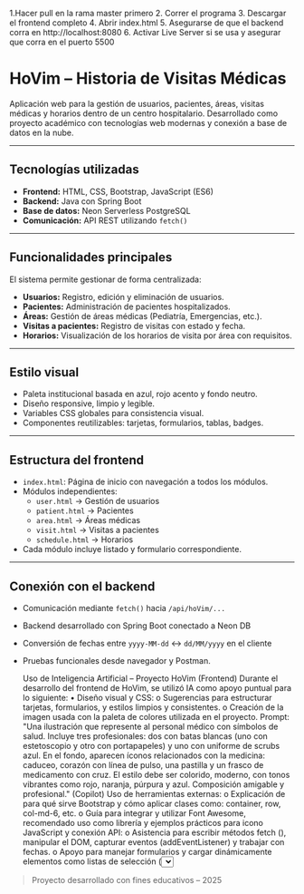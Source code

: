 1.Hacer pull en la rama master primero
2. Correr el programa
3. Descargar el frontend completo
4. Abrir index.html
5. Asegurarse de que el backend corra en http://localhost:8080
6. Activar Live Server si se usa y asegurar que corra en el puerto 5500



# HoVim – Historia de Visitas Médicas

Aplicación web para la gestión de usuarios, pacientes, áreas, visitas médicas y horarios dentro de un centro hospitalario. Desarrollado como proyecto académico con tecnologías web modernas y conexión a base de datos en la nube.

---

##  Tecnologías utilizadas

- **Frontend:** HTML, CSS, Bootstrap, JavaScript (ES6)
- **Backend:** Java con Spring Boot
- **Base de datos:** Neon Serverless PostgreSQL
- **Comunicación:** API REST utilizando `fetch()`

---

## Funcionalidades principales

El sistema permite gestionar de forma centralizada:

-  **Usuarios:** Registro, edición y eliminación de usuarios.
- **Pacientes:** Administración de pacientes hospitalizados.
-  **Áreas:** Gestión de áreas médicas (Pediatría, Emergencias, etc.).
-  **Visitas a pacientes:** Registro de visitas con estado y fecha.
- **Horarios:** Visualización de los horarios de visita por área con requisitos.

---

##  Estilo visual

- Paleta institucional basada en azul, rojo acento y fondo neutro.
- Diseño responsive, limpio y legible.
- Variables CSS globales para consistencia visual.
- Componentes reutilizables: tarjetas, formularios, tablas, badges.

---

## Estructura del frontend

- `index.html`: Página de inicio con navegación a todos los módulos.
- Módulos independientes:
  - `user.html` → Gestión de usuarios
  - `patient.html` → Pacientes
  - `area.html` → Áreas médicas
  - `visit.html` → Visitas a pacientes
  - `schedule.html` → Horarios
- Cada módulo incluye listado y formulario correspondiente.

---

## Conexión con el backend

- Comunicación mediante `fetch()` hacia `/api/hoVim/...`
- Backend desarrollado con Spring Boot conectado a Neon DB
- Conversión de fechas entre `yyyy-MM-dd` ↔ `dd/MM/yyyy` en el cliente
- Pruebas funcionales desde navegador y Postman.

  Uso de Inteligencia Artificial – Proyecto HoVim (Frontend)
Durante el desarrollo del frontend de HoVim, se utilizó IA como apoyo puntual para lo siguiente:
•	Diseño visual y CSS:
o	Sugerencias para estructurar tarjetas, formularios, y estilos limpios y consistentes.
o	Creación de la imagen usada con la paleta de colores utilizada en el proyecto.
Prompt: "Una ilustración que represente al personal médico con símbolos de salud. Incluye tres profesionales: dos con batas blancas (uno con estetoscopio y otro con portapapeles) y uno con uniforme de scrubs azul. En el fondo, aparecen íconos relacionados con la medicina: caduceo, corazón con línea de pulso, una pastilla y un frasco de medicamento con cruz. El estilo debe ser colorido, moderno, con tonos vibrantes como rojo, naranja, púrpura y azul. Composición amigable y profesional." (Copilot)
 Uso de herramientas externas:
o	Explicación de para qué sirve Bootstrap y cómo aplicar clases como: container, row, col-md-6, etc.
o	Guía para integrar y utilizar Font Awesome, recomendado uso como librería y ejemplos prácticos para icono
 JavaScript y conexión API:
o	Asistencia para escribir métodos fetch (), manipular el DOM, capturar eventos (addEventListener) y trabajar con fechas.
o	Apoyo para manejar formularios y cargar dinámicamente elementos como listas de selección (<select>).
 CORS (Cross-Origin Resource Sharing):
o	Asistencia para conectar el Frontend con el Backend
o	Explicación de por qué ocurría el error y cómo solucionarlo en el backend con @CrossOrigin.
También se utilizó páginas como:
W3Schools, para consulta de sintaxis, ejemplos de HTML, CSS, JavaScript, y estructura de formularios accesibles y componentes responsivos.


> Proyecto desarrollado con fines educativos – 2025 
